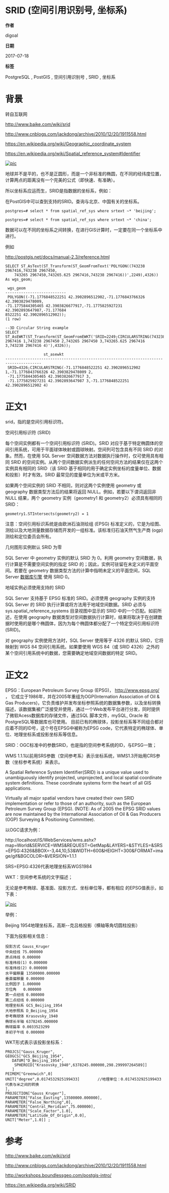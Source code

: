 # SRID (空间引用识别号, 坐标系)

**作者**

digoal

**日期**

2017-07-18

**标签**

PostgreSQL , PostGIS , 空间引用识别号 , SRID , 坐标系

# 背景

转自互联网

http://www.baike.com/wiki/srid

http://www.cnblogs.com/jackdong/archive/2010/12/20/1911558.html

https://en.wikipedia.org/wiki/Geographic_coordinate_system

https://en.wikipedia.org/wiki/Spatial_reference_system#Identifier

[![pic](https://github.com/digoal/blog/raw/master/201707/20170718_01_pic_001.jpg)](https://github.com/digoal/blog/blob/master/201707/20170718_01_pic_001.jpg)

地球并不是平的，也不是正圆形，而是一个非标准的椭圆，在不同的经纬度位置，计算两点的距离没有一个完美的公式（即快速、有准确）。

所以坐标系应运而生，SRID是指数据的坐标系，例如：

在PostGIS中可以查到支持的SRID。查询与北京、中国有关的坐标系。

```plsql
postgres=# select * from spatial_ref_sys where srtext ~* 'beijing';  
  
postgres=# select * from spatial_ref_sys where srtext ~* 'china';  
```

数据可以在不同的坐标系之间转换，在进行GIS计算时，一定要在同一个坐标系中进行。

例如

http://postgis.net/docs/manual-2.3/reference.html

```plsql
SELECT ST_AsText(ST_Transform(ST_GeomFromText('POLYGON((743238 2967416,743238 2967450,
	743265 2967450,743265.625 2967416,743238 2967416))',2249),4326)) As wgs_geom;

 wgs_geom
---------------------------
 POLYGON((-71.1776848522251 42.3902896512902,-71.1776843766326 42.3903829478009,
-71.1775844305465 42.3903826677917,-71.1775825927231 42.3902893647987,-71.177684
8522251 42.3902896512902));
(1 row)

--3D Circular String example
SELECT ST_AsEWKT(ST_Transform(ST_GeomFromEWKT('SRID=2249;CIRCULARSTRING(743238 2967416 1,743238 2967450 2,743265 2967450 3,743265.625 2967416 3,743238 2967416 4)'),4326));

				 st_asewkt
--------------------------------------------------------------------------------------
 SRID=4326;CIRCULARSTRING(-71.1776848522251 42.3902896512902 1,-71.1776843766326 42.3903829478009 2,
 -71.1775844305465 42.3903826677917 3,
 -71.1775825927231 42.3902893647987 3,-71.1776848522251 42.3902896512902 4)
```

# 正文1

srid，指的是空间引用标识符。

空间引用标识符 (SRID)

每个空间实例都有一个空间引用标识符 (SRID)。SRID  对应于基于特定椭圆体的空间引用系统，可用于平面球体映射或圆球映射。空间列可包含具有不同 SRID 的对象。然而，在使用 SQL Server  空间数据方法对数据执行操作时，仅可使用具有相同 SRID 的空间实例。从两个空间数据实例派生的任何空间方法的结果仅在这两个实例具有相同的  SRID（该 SRID 基于相同的用于确定实例坐标的度量单位、数据和投影）时才有效。SRID 最常见的度量单位为米或平方米。

如果两个空间实例的 SRID 不相同，则对这两个实例使用 geometry 或 geography 数据类型方法后的结果将返回  NULL。例如，若要以下谓词返回非 NULL 结果，两个 geometry 实例（geometry1 和 geometry2）必须具有相同的  SRID：

```plsql
geometry1.STIntersects(geometry2) = 1   
```

注意：空间引用标识系统是由欧洲石油测绘组 (EPSG) 标准定义的，它是为绘图、测绘以及大地测量数据存储而开发的一组标准。该标准归石油天然气生产商 (ogp) 测绘和定位委员会所有。

几何图形实例默认 SRID 为零

SQL Server 中 geometry 实例的默认 SRID 为 0。利用 geometry 空间数据，执行计算是不需要空间实例的指定 SRID 的；因此，实例可驻留在未定义的平面空间。若要在 geometry 数据类型方法的计算中指明未定义的平面空间，SQL Server [数据库引擎](http://www.baike.com/sowiki/数据库引擎?prd=content_doc_search) 使用 SRID 0。

地域实例必须使用支持的 SRID

SQL Server 支持基于 EPSG 标准的 SRID。必须使用 geography 实例的支持 SQL Server 的 SRID  执行计算或将方法用于地域空间数据。SRID 必须与 sys.spatial_reference_systems 目录视图中显示的 SRID  中的一个匹配。如前所述，在使用 geography  数据类型对空间数据执行计算时，结果将取决于在创建数据时使用的是哪个椭圆体，因为为每个椭圆体都分配了一个特定空间引用标识符 (SRID)。

对 geography 实例使用方法时，SQL Server 使用等于 4326 的默认 SRID，它将映射到 WGS 84  空间引用系统。如果要使用 WGS 84（或 SRID 4326）之外的某个空间引用系统中的数据，您需要确定地域空间数据的特定 SRID。

# 正文2

EPSG：European Petroleum Survey Group (EPSG)， http://www.epsg.org/ ， 它成立于1986年，并在2005年重组为OGP(Internation Association of Oil & Gas  Producers)，它负责维护并发布坐标参照系统的数据集参数，以及坐标转换描述，该数据集被广泛接受并使用，通过一个Web发布平台进行分发，同时提供了微软Acess数据库的存储文件，通过SQL 脚本文件，mySQL, Oracle 和PostgreSQL等数据库也可使用。
 目前已有的椭球体，投影坐标系等不同组合都对应着不同的ID号，这个号在EPSG中被称为EPSG code，它代表特定的椭球体、单位、地理坐标系或投影坐标系等信息。

SRID：OGC标准中的参数SRID，也是指的空间参考系统的ID，与EPSG一致；

WMS 1.1.1以前用SRS参数（空间参考系）表示坐标系统，WMS1.3开始用CRS参数（坐标参考系统）来表示。

A Spatial Reference System Identifier(SRID) is a unique value used to unambiguously identify projected, unprojected, and local spatial  coordinate system definitions. These coordinate systems form the heart  of all GIS applications.

Virtually all major spatial vendors have created their own SRID  implementation or refer to those of an authority, such as the European  Petroleum Survey Group (EPSG). (NOTE: As of 2005 the EPSG SRID values  are now maintained by the International Association of Oil & Gas  Producers (OGP) Surveying & Positioning Committee).

以OGC请求为例：

http://localhost/IS/WebServices/wms.ashx?map=World&SERVICE=WMS&REQUEST=GetMap&LAYERS=&STYLES=&SRS=EPSG:4326&BBOX=-3,44,10,53&WIDTH=600&HEIGHT=300&FORMAT=image/gif&BGCOLOR=&VERSION=1.1.1

SRS=EPSG:4326代表地理坐标系WGS1984

WKT：空间参考系统的文字描述；

无论是参考椭球、基准面、投影方式、坐标单位等，都有相应 的EPSG值表示，如下表：

[![pic](https://github.com/digoal/blog/raw/master/201707/20170718_01_pic_002.jpg)](https://github.com/digoal/blog/blob/master/201707/20170718_01_pic_002.jpg)

举例：

Beijing 1954地理坐标系，高斯--克吕格投影（横轴等角切圆柱投影）

下面为投影相关信息：

```plsql
投影方式 Gauss_Kruger  
中央经线 75.000000  
原点纬线 0.000000  
标准纬线(1) 0.000000  
标准纬线(2) 0.000000  
水平偏移量 13500000.000000  
垂直偏移量 0.000000  
比例因子 1.000000  
方位角   0.000000  
第一点经线 0.000000  
第二点经线 0.000000  
地理坐标系 GCS_Beijing_1954  
大地参照系 D_Beijing_1954  
参考椭球体 Krasovsky_1940  
椭球长半轴 6378245.000000  
椭球扁率 0.0033523299  
本初子午线 0.000000  
```

WKT形式表示该投影坐标系：

```plsql
PROJCS["Gauss_Kruger",  
GEOGCS["GCS_Beijing_1954",  
   DATUM["D_Beijing_1954",  
    SPHEROID["Krasovsky_1940",6378245.000000,298.299997264589]]   
   ]  
PEIMEM["Greenwich",0]   
UNIT["degree",0.0174532925199433]        //地理单位：0.0174532925199433代表与米之间的转换  
],  
PROJECTION["Gauss_Kruger"],  
PARAMETER["False_Easting",13500000.000000],  
PARAMETER["False_Northing",0],  
PARAMETER["Central_Meridian",75.000000],  
PARAMETER["Scale_Factor",1.0],  
PARAMETER["Latitude_Of_Origin",0.0],  
UNIT["Meter",1.0]] ;  
```

# 参考

http://www.baike.com/wiki/srid

http://www.cnblogs.com/jackdong/archive/2010/12/20/1911558.html

http://workshops.boundlessgeo.com/postgis-intro/

https://en.wikipedia.org/wiki/SRID